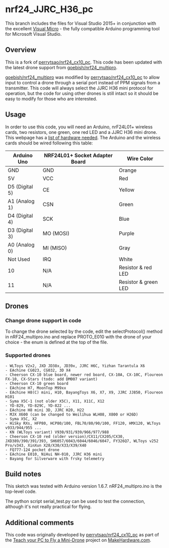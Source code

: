# nrf24_JJRC_H36_pc

This branch includes the files for Visual Studio 2015+ in conjunction with the excellent [Visual Micro](http://www.visualmicro.com/) - the fully compatible Arduino programming tool for Microsoft Visual Studio. 

## Overview

This is a fork of [perrytsao/nrf24_cx10_pc](https://github.com/perrytsao/nrf24_cx10_pc). This code has been updated with the latest drone support from [goebish/nrf24_multipro](https://github.com/goebish/nrf24_multipro). 

[goebish/nrf24_multipro](https://github.com/goebish/nrf24_multipro) was modified by [perrytsao/nrf24_cx10_pc](https://github.com/perrytsao/nrf24_cx10_pc) to allow input to control a drone through a serial port instead of PPM signals from a transmitter. This code will always select the JJRC H36 mini protocol for operation, but the code for using other drones is still intact so it should be easy to modify for those who are interested.  

## Usage

In order to use this code, you will need an Arduino, nrF24L01+ wireless cards, two resistors, one green, one red LED and a JJRC H36 mini drone. This webpage has a [list of hardware needed](http://www.makehardware.com/2016/04/24/teach-your-pc-to-fly-a-mini-drone/). The Arduino and the wireless cards should be wired following this table:

| Arduino Uno    | NRF24L01+ Socket Adapter Board | Wire Color            |
|----------------|--------------------------------|-----------------------|
| GND            | GND                            | Orange                |
| 5V             | VCC                            | Red                   |
| D5 (Digital 5) | CE                             | Yellow                |
| A1 (Analog 1)  | CSN                            | Green                 |
| D4 (Digital 4) | SCK                            | Blue                  |
| D3 (Digital 3) | MO (MOSI)                      | Purple                |
| A0 (Analog 0)  | MI (MISO)                      | Gray                  |
| Not Used       | IRQ                            | White                 |
| 10             | N/A                            | Resistor & red LED    |
| 11             | N/A                            | Resistor & green LED  |


## Drones

### Change drone support in code

To change the drone selected by the code, edit the selectProtocol() method in nRF24_multipro.ino and replace PROTO_E010 with the drone  of your choice - the enum is defined at the top of the file.

### Supported drones

	- WLToys V2x2, JXD JD38x, JD39x, JJRC H6C, Yizhan Tarantula X6
	- EAchine CG023, CG032, 3D X4
	- Cheerson CX-10 blue board, newer red board, CX-10A, CX-10C, Floureon FX-10, CX-Stars (todo: add DM007 variant)
	- Cheerson CX-10 green board
	- EAchine H7, MoonTop M99xx
	- EAchine H8(C) mini, H10, BayangToys X6, X7, X9, JJRC JJ850, Floureon H101
	- Syma X5C-1 (not older X5C), X11, X11C, X12
	- YD-829, YD-829C, YD-822 ...
	- EAchine H8 mini 3D, JJRC H20, H22
	- MJX X600 (can be changed to Weilihua WLH08, X800 or H26D)
	- Syma X5C, X2
	- HiSky RXs, HFP80, HCP80/100, FBL70/80/90/100, FF120, HMX120, WLToys v933/944/955 ...
	- KN (WLToys variant) V930/931/939/966/977/988
	- Cheerson CX-10 red (older version)/CX11/CX205/CX30, JXD389/390/391/393, SH6057/6043/6044/6046/6047, FY326Q7, WLToys v252 Pro/v343, XinXun X28/X30/X33/X39/X40
	- FQ777-124 pocket drone
	- EAchine E010, NiHui NH-010, JJRC H36 mini
	- Bayang for Silverware with frsky telemetry


## Build notes

This sketch was tested with Arduino version 1.6.7.  nRF24_multipro.ino is the top-level code.  

The python script serial_test.py can be used to test the connection, although it's not really practical for flying.  


## Additional comments

This code was originally developed by [perrytsao/nrf24_cx10_pc](https://github.com/perrytsao/nrf24_cx10_pc) as part of the [Teach your PC to Fly a Mini-Drone](http://www.makehardware.com/2016/04/24/teach-your-pc-to-fly-a-mini-drone/) project on [MakeHardware.com](www.makehardware.com).


